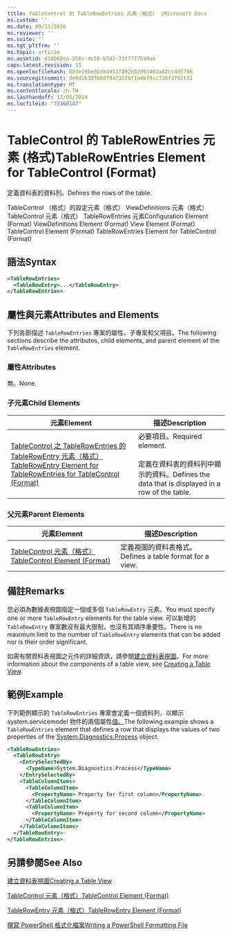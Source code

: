 ```yaml
---
title: TableControl 的 TableRowEntries 元素（格式） |Microsoft Docs
ms.custom: ''
ms.date: 09/13/2016
ms.reviewer: ''
ms.suite: ''
ms.tgt_pltfrm: ''
ms.topic: article
ms.assetid: d10b68ca-256c-4c58-b503-73f7777b39ae
caps.latest.revision: 15
ms.openlocfilehash: 88de19be02de4933f892e02093403a82ccdd5788
ms.sourcegitcommit: debd2b38fb8070a7357bf1a4bf9cc736f3702f31
ms.translationtype: MT
ms.contentlocale: zh-TW
ms.lasthandoff: 12/05/2019
ms.locfileid: "72368147"
---
```

# <a name="tablerowentries-element-for-tablecontrol-format"></a><span data-ttu-id="d6f8a-102">TableControl 的 TableRowEntries 元素 (格式)</span><span class="sxs-lookup"><span data-stu-id="d6f8a-102">TableRowEntries Element for TableControl (Format)</span></span>

<span data-ttu-id="d6f8a-103">定義資料表的資料列。</span><span class="sxs-lookup"><span data-stu-id="d6f8a-103">Defines the rows of the table.</span></span>

<span data-ttu-id="d6f8a-104">TableControl （格式）的設定元素（格式） ViewDefinitions 元素（格式） TableControl 元素（格式） TableRowEntries 元素</span><span class="sxs-lookup"><span data-stu-id="d6f8a-104">Configuration Element (Format) ViewDefinitions Element (Format) View Element (Format) TableControl Element (Format) TableRowEntries Element for TableControl (Format)</span></span>

## <a name="syntax"></a><span data-ttu-id="d6f8a-105">語法</span><span class="sxs-lookup"><span data-stu-id="d6f8a-105">Syntax</span></span>

```xml
<TableRowEntries>
  <TableRowEntry>...</TableRowEntry>
</TableRowEntries>
```

## <a name="attributes-and-elements"></a><span data-ttu-id="d6f8a-106">屬性與元素</span><span class="sxs-lookup"><span data-stu-id="d6f8a-106">Attributes and Elements</span></span>

<span data-ttu-id="d6f8a-107">下列各節描述 `TableRowEntries` 專案的屬性、子專案和父項目。</span><span class="sxs-lookup"><span data-stu-id="d6f8a-107">The following sections describe the attributes, child elements, and parent element of the `TableRowEntries` element.</span></span>

### <a name="attributes"></a><span data-ttu-id="d6f8a-108">屬性</span><span class="sxs-lookup"><span data-stu-id="d6f8a-108">Attributes</span></span>

<span data-ttu-id="d6f8a-109">無。</span><span class="sxs-lookup"><span data-stu-id="d6f8a-109">None.</span></span>

### <a name="child-elements"></a><span data-ttu-id="d6f8a-110">子元素</span><span class="sxs-lookup"><span data-stu-id="d6f8a-110">Child Elements</span></span>

|<span data-ttu-id="d6f8a-111">元素</span><span class="sxs-lookup"><span data-stu-id="d6f8a-111">Element</span></span>|<span data-ttu-id="d6f8a-112">描述</span><span class="sxs-lookup"><span data-stu-id="d6f8a-112">Description</span></span>|
|-------------|-----------------|
|[<span data-ttu-id="d6f8a-113">TableControl 之 TableRowEntries 的 TableRowEntry 元素（格式）</span><span class="sxs-lookup"><span data-stu-id="d6f8a-113">TableRowEntry Element for TableRowEntries for TableControl (Format)</span></span>](./tablerowentry-element-for-tablerowentries-for-tablecontrol-format.md)|<span data-ttu-id="d6f8a-114">必要項目。</span><span class="sxs-lookup"><span data-stu-id="d6f8a-114">Required element.</span></span><br /><br /> <span data-ttu-id="d6f8a-115">定義在資料表的資料列中顯示的資料。</span><span class="sxs-lookup"><span data-stu-id="d6f8a-115">Defines the data that is displayed in a row of the table.</span></span>|

### <a name="parent-elements"></a><span data-ttu-id="d6f8a-116">父元素</span><span class="sxs-lookup"><span data-stu-id="d6f8a-116">Parent Elements</span></span>

|<span data-ttu-id="d6f8a-117">元素</span><span class="sxs-lookup"><span data-stu-id="d6f8a-117">Element</span></span>|<span data-ttu-id="d6f8a-118">描述</span><span class="sxs-lookup"><span data-stu-id="d6f8a-118">Description</span></span>|
|-------------|-----------------|
|[<span data-ttu-id="d6f8a-119">TableControl 元素（格式）</span><span class="sxs-lookup"><span data-stu-id="d6f8a-119">TableControl Element (Format)</span></span>](./tablecontrol-element-format.md)|<span data-ttu-id="d6f8a-120">定義視圖的資料表格式。</span><span class="sxs-lookup"><span data-stu-id="d6f8a-120">Defines a table format for a view.</span></span>|

## <a name="remarks"></a><span data-ttu-id="d6f8a-121">備註</span><span class="sxs-lookup"><span data-stu-id="d6f8a-121">Remarks</span></span>

<span data-ttu-id="d6f8a-122">您必須為數據表視圖指定一個或多個 `TableRowEntry` 元素。</span><span class="sxs-lookup"><span data-stu-id="d6f8a-122">You must specify one or more `TableRowEntry` elements for the table view.</span></span> <span data-ttu-id="d6f8a-123">可以新增的 `TableRowEntry` 專案數沒有最大限制，也沒有其順序重要性。</span><span class="sxs-lookup"><span data-stu-id="d6f8a-123">There is no maximum limit to the number of `TableRowEntry` elements that can be added nor is their order significant.</span></span>

<span data-ttu-id="d6f8a-124">如需有關資料表視圖之元件的詳細資訊，請參閱[建立資料表視圖](./creating-a-table-view.md)。</span><span class="sxs-lookup"><span data-stu-id="d6f8a-124">For more information about the components of a table view, see [Creating a Table View](./creating-a-table-view.md).</span></span>

## <a name="example"></a><span data-ttu-id="d6f8a-125">範例</span><span class="sxs-lookup"><span data-stu-id="d6f8a-125">Example</span></span>

<span data-ttu-id="d6f8a-126">下列範例顯示的 `TableRowEntries` 專案會定義一個資料列，以顯示 system.servicemodel 物件的兩個屬性[值。](/dotnet/api/System.Diagnostics.Process)</span><span class="sxs-lookup"><span data-stu-id="d6f8a-126">The following example shows a `TableRowEntries` element that defines a row that displays the values of two properties of the [System.Diagnostics.Process](/dotnet/api/System.Diagnostics.Process) object.</span></span>

```xml
<TableRowEntries>
  <TableRowEntry>
    <EntrySelectedBy>
      <TypeName>System.Diagnostics.Process</TypeName>
    </EntrySelectedBy>
    <TableColumnItems>
      <TableColumnItem>
        <PropertyName> Property for first column</PropertyName>
      </TableColumnItem>
      <TableColumnItem>
        <PropertyName> Property for second column</PropertyName>
      </TableColumnItem>
    </TableColumnItems>
  </TableRowEntry>
</TableRowEntries>

```

## <a name="see-also"></a><span data-ttu-id="d6f8a-127">另請參閱</span><span class="sxs-lookup"><span data-stu-id="d6f8a-127">See Also</span></span>

[<span data-ttu-id="d6f8a-128">建立資料表視圖</span><span class="sxs-lookup"><span data-stu-id="d6f8a-128">Creating a Table View</span></span>](./creating-a-table-view.md)

[<span data-ttu-id="d6f8a-129">TableControl 元素（格式）</span><span class="sxs-lookup"><span data-stu-id="d6f8a-129">TableControl Element (Format)</span></span>](./tablecontrol-element-format.md)

[<span data-ttu-id="d6f8a-130">TableRowEntry 元素（格式）</span><span class="sxs-lookup"><span data-stu-id="d6f8a-130">TableRowEntry Element (Format)</span></span>](./tablerowentry-element-for-tablerowentries-for-tablecontrol-format.md)

[<span data-ttu-id="d6f8a-131">撰寫 PowerShell 格式化檔案</span><span class="sxs-lookup"><span data-stu-id="d6f8a-131">Writing a PowerShell Formatting File</span></span>](./writing-a-powershell-formatting-file.md)
